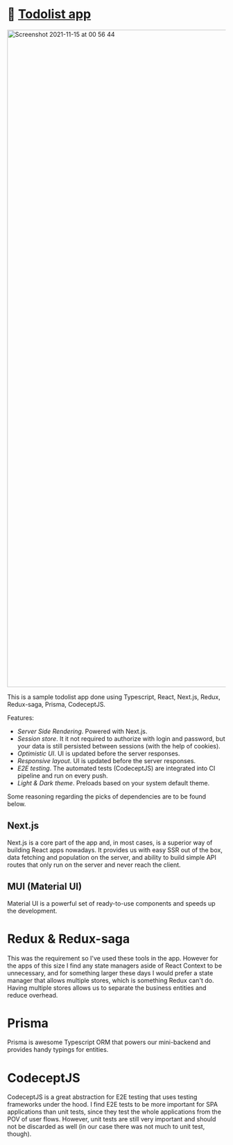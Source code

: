 # 📒 [Todolist app](https://todolist-app-drab.vercel.app/)

<img width="1512" alt="Screenshot 2021-11-15 at 00 56 44" src="https://user-images.githubusercontent.com/36339574/141700778-f356359e-0716-461a-8013-70071ce03264.png">

This is a sample todolist app done using Typescript, React, Next.js, Redux, Redux-saga, Prisma, CodeceptJS.

Features:

- *Server Side Rendering*. Powered with Next.js.
- *Session store*. It it not required to authorize with login and password, but your data is still persisted between sessions (with the help of cookies).
- *Optimistic UI*. UI is updated before the server responses.
- *Responsive layout*. UI is updated before the server responses.
- *E2E testing*. The automated tests (CodeceptJS) are integrated into CI pipeline and run on every push.
- *Light & Dark theme*. Preloads based on your system default theme.

Some reasoning regarding the picks of dependencies are to be found below.

## Next.js

Next.js is a core part of the app and, in most cases, is a superior way of building React apps nowadays. It provides us with easy SSR out of the box, data fetching and population on the server, and ability to build simple API routes that only run on the server and never reach the client. 

## MUI (Material UI)

Material UI is a powerful set of ready-to-use components and speeds up the development.

# Redux & Redux-saga

This was the requirement so I've used these tools in the app. However for the apps of this size I find any state managers aside of React Context to be unnecessary, and for something larger these days I would prefer a state manager that allows multiple stores, which is something Redux can't do. Having multiple stores allows us to separate the business entities and reduce overhead.

# Prisma

Prisma is awesome Typescript ORM that powers our mini-backend and provides handy typings for entities.

# CodeceptJS

CodeceptJS is a great abstraction for E2E testing that uses testing frameworks under the hood. I find E2E tests to be more important for SPA applications than unit tests, since they test the whole applications from the POV of user flows. However, unit tests are still very important and should not be discarded as well (in our case there was not much to unit test, though).

